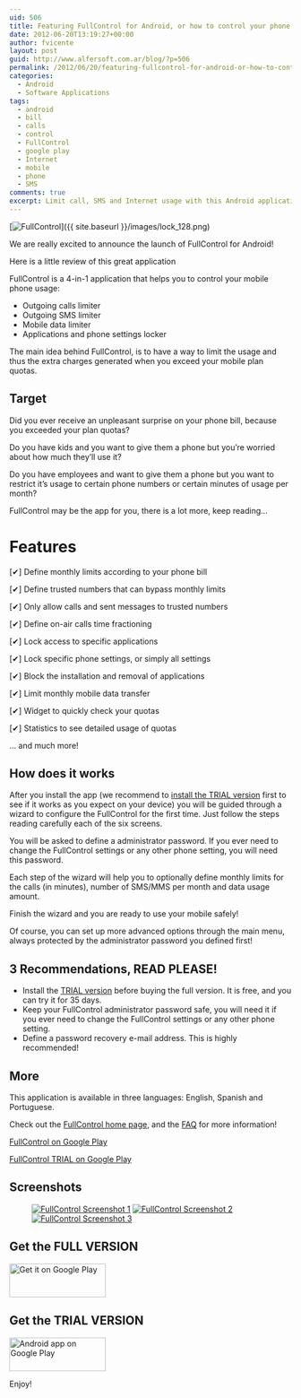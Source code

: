 ```yaml
---
uid: 506
title: Featuring FullControl for Android, or how to control your phone bill
date: 2012-06-20T13:19:27+00:00
author: fvicente
layout: post
guid: http://www.alfersoft.com.ar/blog/?p=506
permalink: /2012/06/20/featuring-fullcontrol-for-android-or-how-to-control-your-phone-bill/
categories:
  - Android
  - Software Applications
tags:
  - android
  - bill
  - calls
  - control
  - FullControl
  - google play
  - Internet
  - mobile
  - phone
  - SMS
comments: true
excerpt: Limit call, SMS and Internet usage with this Android application
---
```

[<img src="{{ site.baseurl }}/images/lock_128.png" alt="FullControl" title="FullControl"/>]({{ site.baseurl }}/images/lock_128.png)

We are really excited to announce the launch of FullControl for Android!

Here is a little review of this great application

FullControl is a 4-in-1 application that helps you to control your mobile phone usage:

<!--more-->

* Outgoing calls limiter
* Outgoing SMS limiter
* Mobile data limiter
* Applications and phone settings locker

The main idea behind FullControl, is to have a way to limit the usage and thus the extra charges generated when you exceed your mobile plan quotas.

## Target

Did you ever receive an unpleasant surprise on your phone bill, because you exceeded your plan quotas?

Do you have kids and you want to give them a phone but you&#8217;re worried about how much they&#8217;ll use it?

Do you have employees and want to give them a phone but you want to restrict it&#8217;s usage to certain phone numbers or certain minutes of usage per month?

FullControl may be the app for you, there is a lot more, keep reading&#8230;

# Features

[✔] Define monthly limits according to your phone bill

[✔] Define trusted numbers that can bypass monthly limits

[✔] Only allow calls and sent messages to trusted numbers

[✔] Define on-air calls time fractioning

[✔] Lock access to specific applications

[✔] Lock specific phone settings, or simply all settings

[✔] Block the installation and removal of applications

[✔] Limit monthly mobile data transfer

[✔] Widget to quickly check your quotas

[✔] Statistics to see detailed usage of quotas

&#8230; and much more!

## How does it works

After you install the app (we recommend to <a href="https://play.google.com/store/apps/details?id=br.com.fulldev.fullcontrol.trial" title="FullControl TRIAL" target="_blank">install the TRIAL version</a> first to see if it works as you expect on your device) you will be guided through a wizard to configure the FullControl for the first time. Just follow the steps reading carefully each of the six screens.

You will be asked to define a administrator password. If you ever need to change the FullControl settings or any other phone setting, you will need this password.

Each step of the wizard will help you to optionally define monthly limits for the calls (in minutes), number of SMS/MMS per month and data usage amount.

Finish the wizard and you are ready to use your mobile safely!

Of course, you can set up more advanced options through the main menu, always protected by the administrator password you defined first!

## 3 Recommendations, READ PLEASE!

* Install the <a href="https://play.google.com/store/apps/details?id=br.com.fulldev.fullcontrol.trial" title="FullControl TRIAL" target="_blank">TRIAL version</a> before buying the full version. It is free, and you can try it for 35 days.
* Keep your FullControl administrator password safe, you will need it if you ever need to change the FullControl settings or any other phone setting.
* Define a password recovery e-mail address. This is highly recommended!

## More

This application is available in three languages: English, Spanish and Portuguese.

Check out the <a href="http://www.fulldev.com.br/products/fullcontrol" title="FullControl home page" target="_blank">FullControl home page</a>, and the <a href="http://www.fulldev.com.br/products/fullcontrol/help" title="FullControl help page" target="_blank">FAQ</a> for more information!

<a href="https://play.google.com/store/apps/details?id=br.com.fulldev.fullcontrol" title="FullControl on Google Play" target="_blank">FullControl on Google Play</a>

<a href="https://play.google.com/store/apps/details?id=br.com.fulldev.fullcontrol.trial" title="FullControl TRIAL on Google Play" target="_blank">FullControl TRIAL on Google Play</a>

## Screenshots

<figure class="third">
	<a title="FullControl Screenshot 1" href="{{ site.baseurl }}/images/full_control_ss01.png" target="_blank"><img src="{{ site.baseurl }}/images/full_control_ss01.png" alt="FullControl Screenshot 1" /></a>
	<a title="FullControl Screenshot 2" href="{{ site.baseurl }}/images/full_control_ss02.png" target="_blank"><img src="{{ site.baseurl }}/images/full_control_ss02.png" alt="FullControl Screenshot 2" /></a>
	<a title="FullControl Screenshot 3" href="{{ site.baseurl }}/images/full_control_ss03.png" target="_blank"><img src="{{ site.baseurl }}/images/full_control_ss03.png" alt="FullControl Screenshot 3" /></a>
</figure>

## Get the FULL VERSION

[<img alt="Get it on Google Play" src="http://www.android.com/images/brand/get_it_on_play_logo_large.png"  width="172" height="60" />](http://play.google.com/store/apps/details?id=br.com.fulldev.fullcontrol)

## Get the TRIAL VERSION

[<img alt="Android app on Google Play" src="http://www.android.com/images/brand/android_app_on_play_logo_large.png" width="172" height="60" />](http://play.google.com/store/apps/details?id=br.com.fulldev.fullcontrol.trial)

Enjoy!
